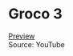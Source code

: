 # Groco 3
[Preview](http://htmlpreview.github.io/?https://github.com/jerson1207/Javascript-Case-Study/blob/main/groco%203/index.html)<br>
Source: YouTube
